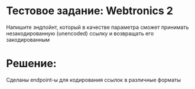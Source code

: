 # Тестовое задание: Webtronics 2

Напишите эндпойнт, который в качестве параметра
сможет принимать незакодированную (unencoded)
ссылку и возвращать его закодированным 

# Решение:

Сделаны endpoint-ы для кодирования ссылок в различные форматы
